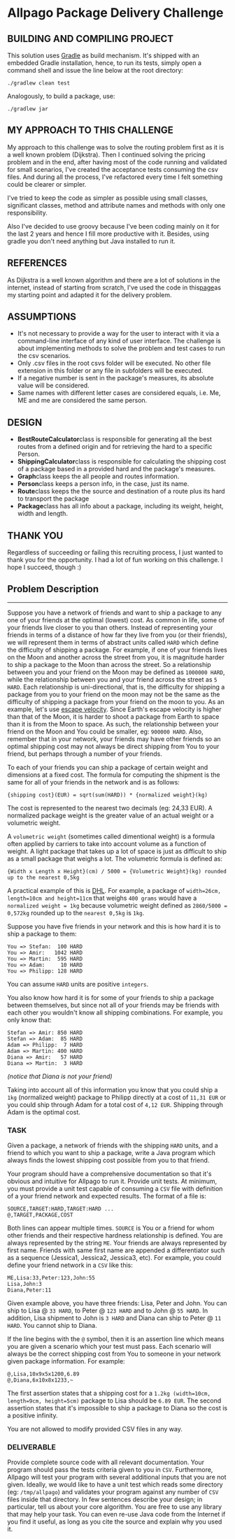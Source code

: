# Allpago Package Delivery Challenge

## BUILDING AND COMPILING PROJECT

This solution uses [Gradle](https://gradle.org/) as build mechanism. It's shipped with an embedded Gradle installation, 
hence, to run its tests, simply open a command shell and issue the line below at the root directory: 
  
    ./gradlew clean test

Analogously, to build a package, use: 

    ./gradlew jar


## MY APPROACH TO THIS CHALLENGE


My approach to this challenge was to solve the routing problem first as it is a well known problem (Dijkstra). Then I 
continued solving the pricing problem and in the end, after having most of the code running and validated for small 
scenarios, I've created the acceptance tests consuming the csv files. And during all the process, I've refactored every 
time I felt something could be clearer or simpler.

I've tried to keep the code as simpler as possible using small classes, significant classes, method and attribute names 
and methods with only one responsibility.  

Also I've decided to use groovy because I've been coding mainly on it for the last 2 years and hence I fill more 
productive with it. Besides, using gradle you don't need anything but Java installed to run it.

## REFERENCES

As Dijkstra is a well known algorithm and there are a lot of solutions in the internet, instead of starting from 
scratch, I've used the code in this[page](http://www.vogella.com/tutorials/JavaAlgorithmsDijkstra/article.html)as my 
starting point and adapted it for the delivery problem.

## ASSUMPTIONS

* It's not necessary to provide a way for the user to interact with it via a command-line interface of any kind of user 
interface. The challenge is about implementing methods to solve the problem and test cases to run the csv scenarios.
* Only .csv files in the root csvs folder will be executed. No other file extension in this folder or any file in 
subfolders will be executed.
* If a negative number is sent in the package's measures, its absolute value will be considered.
* Same names with different letter cases are considered equals, i.e. Me, ME and me are considered the same person.

## DESIGN

* **BestRouteCalculator**class is responsible for generating all the best routes from a defined origin and for 
retrieving the hard to a specific Person.
* **ShippingCalculator**class is responsible for calculating the shipping cost of a package based in a provided hard 
and the package's measures.
* **Graph**class keeps the all people and routes information.
* **Person**class keeps a person info, in the case, just its name.
* **Route**class keeps the the source and destination of a route plus its hard to transport the package
* **Package**class has all info about a package, including its weight, height, width and length.

## THANK YOU

Regardless of succeeding or failing this recruiting process, I just wanted to thank you for the opportunity. I had a lot 
of fun working on this challenge. I hope I succeed, though :)


## Problem Description
-----------
Suppose you have a network of friends and want to ship a package to any one of 
your friends at the optimal (lowest) cost. As common in life, some of your friends 
live closer to you than others. Instead of representing your friends in terms of a distance 
of how far they live from you (or their friends), we will represent them in terms of 
abstract units called `HARD` which define the difficulty of shipping a package. For example, 
if one of your friends lives on the Moon and another across the street from you, it is 
magnitude harder to ship a package to the Moon than across the street. So a relationship 
between you and your friend on the Moon may be defined as `1000000 HARD`, while the 
relationship between you and your friend across the street as `5 HARD`. Each relationship 
is uni-directional, that is, the difficulty for shipping a package from you to your 
friend on the moon may not be the same as the difficulty of shipping a package from your 
friend on the moon to you. As an example, let's use [escape velocity](https://en.wikipedia.org/wiki/Escape_velocity). 
Since Earth's escape velocity is higher than that of the Moon, it is harder to shoot 
a package from Earth to space than it is from the Moon to space. As such, the relationship 
between your friend on the Moon and You could be smaller, eg: `900000 HARD`. Also, remember 
that in your network, your friends may have other friends so an optimal shipping cost 
may not always be direct shipping from You to your friend, but perhaps through a number 
of your friends. 

To each of your friends you can ship a package of certain weight and dimensions at a 
fixed cost. The formula for computing the shipment is the same for all of your 
friends in the network and is as follows:
```
{shipping cost}(EUR) = sqrt(sum(HARD)) * {normalized weight}(kg)
```
The cost is represented to the nearest two decimals (eg: 24,33 EUR). A normalized package 
weight is the greater value of an actual weight or a volumetric weight.

A `volumetric weight` (sometimes called dimentional weight) is a formula often applied by 
carriers to take into account volume as a function of weight. A light package that 
takes up a lot of space is just as difficult to ship as a small package that weighs a lot. 
The volumetric formula is defined as:
```
{Width x Length x Height}(cm) / 5000 = {Volumetric Weight}(kg) rounded up to the nearest 0,5kg
```
A practical example of this is [DHL](http://wap.dhl.com/serv/volweight.html). For example, 
a package of `width=26cm, length=10cm and height=11cm` that weighs `400 grams` would 
have a `normalized weight = 1kg` because volumetric weight defined as `2860/5000 = 0,572kg` 
rounded up to the `nearest 0,5kg` is `1kg`.

Suppose you have five friends in your network and this is how hard it is to ship a package 
to them:
```
You => Stefan:  100 HARD 
You => Amir:   1042 HARD 
You => Martin:  595 HARD 
You => Adam:     10 HARD 
You => Philipp: 128 HARD
```
You can assume `HARD` units are positive `integers`. 

You also know how hard it is for some of your friends to ship a package between themselves, but 
since not all of your friends may be friends with each other you wouldn't know all shipping 
combinations. For example, you only know that:
```
Stefan => Amir: 850 HARD 
Stefan => Adam:  85 HARD 
Adam => Philipp:  7 HARD 
Adam => Martin: 400 HARD 
Diana => Amir:   57 HARD 
Diana => Martin:  3 HARD
```
_(notice that Diana is not your friend)_

Taking into account all of this information you know that you could ship a `1kg` (normalized weight) 
package to Philipp directly at a cost of `11,31 EUR` or you could ship through Adam for a 
total cost of `4,12 EUR`. Shipping through Adam is the optimal cost.

### TASK

Given a package, a network of friends with the shipping `HARD` units, and a friend to which 
you want to ship a package, write a Java program which always finds the lowest shipping cost 
possible from you to that friend.

Your program should have a comprehensive documentation so that it's obvious and intuitive for 
Allpago to run it. Provide unit tests. At minimum, you must provide a unit test capable of consuming a 
`CSV` file with definition of a your friend network and expected results. The format of a file is:
```
SOURCE,TARGET:HARD,TARGET:HARD ... 
@,TARGET,PACKAGE,COST
```
Both lines can appear multiple times. `SOURCE` is You or a friend for whom other friends and 
their respective hardness relationship is defined. You are always represented by the string 
`ME`. Your friends are always represented by first name. Friends with same first name are appended 
a differentiator such as a sequence (Jessica1, Jessica2, Jessica3, etc). For example, you could 
define your friend network in a `CSV` like this:
```
ME,Lisa:33,Peter:123,John:55 
Lisa,John:3 
Diana,Peter:11
```
Given example above, you have three friends: Lisa, Peter and John. You can ship to Lisa @ `33 HARD`, 
to Peter @ `123 HARD` and to John @ `55 HARD`. In addition, Lisa shipment to John is `3 HARD` 
and Diana can ship to Peter @ `11 HARD`. You cannot ship to Diana.

If the line begins with the `@` symbol, then it is an assertion line which means you are given 
a scenario which your test must pass. Each scenario will always be the correct shipping cost from You 
to someone in your network given package information. For example:
```
@,Lisa,10x9x5x1200,6.89 
@,Diana,6x10x8x1233,~
```
The first assertion states that a shipping cost for a `1.2kg (width=10cm, length=9cm, height=5cm)` 
package to Lisa should be `6.89 EUR`. The second assertion states that it's impossible to ship a 
package to Diana so the cost is a positive infinity.

You are not allowed to modify provided CSV files in any way.

### DELIVERABLE

Provide complete source code with all relevant documentation. Your program should pass the tests 
criteria given to you in `CSV`. Furthermore, Allpago will test your program with several additional 
inputs that you are not given. Ideally, we would like to have a unit test which reads some 
directory (eg: `/tmp/allpago`) and validates your program against any number of `CSV` files inside 
that directory. In few sentences describe your design; in particular, tell us about your core 
algorithm. You are free to use any library that may help your task. You can even re-use Java 
code from the Internet if you find it useful, as long as you cite the source and explain why 
you used it.
